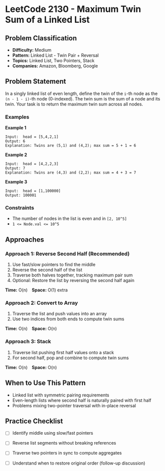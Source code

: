 # LeetCode 2130 - Maximum Twin Sum of a Linked List

## Problem Classification
- **Difficulty:** Medium
- **Pattern:** Linked List - Twin Pair + Reversal
- **Topics:** Linked List, Two Pointers, Stack
- **Companies:** Amazon, Bloomberg, Google

## Problem Statement

In a singly linked list of even length, define the twin of the `i`-th node as the `(n - 1 - i)`-th node (0-indexed). The twin sum is the sum of a node and its twin. Your task is to return the maximum twin sum across all nodes.

### Examples

**Example 1**
```
Input:  head = [5,4,2,1]
Output: 6
Explanation: Twins are (5,1) and (4,2); max sum = 5 + 1 = 6
```

**Example 2**
```
Input:  head = [4,2,2,3]
Output: 7
Explanation: Twins are (4,3) and (2,2); max sum = 4 + 3 = 7
```

**Example 3**
```
Input:  head = [1,100000]
Output: 100001
```

### Constraints
- The number of nodes in the list is even and in `[2, 10^5]`
- `1 <= Node.val <= 10^5`

## Approaches

### Approach 1: Reverse Second Half (Recommended)
1. Use fast/slow pointers to find the middle
2. Reverse the second half of the list
3. Traverse both halves together, tracking maximum pair sum
4. Optional: Restore the list by reversing the second half again

**Time:** O(n) **Space:** O(1) extra

### Approach 2: Convert to Array
1. Traverse the list and push values into an array
2. Use two indices from both ends to compute twin sums

**Time:** O(n) **Space:** O(n)

### Approach 3: Stack
1. Traverse list pushing first half values onto a stack
2. For second half, pop and combine to compute twin sums

**Time:** O(n) **Space:** O(n)

## When to Use This Pattern
- Linked list with symmetric pairing requirements
- Even-length lists where second half is naturally paired with first half
- Problems mixing two-pointer traversal with in-place reversal

## Practice Checklist
- [ ] Identify middle using slow/fast pointers
- [ ] Reverse list segments without breaking references
- [ ] Traverse two pointers in sync to compute aggregates
- [ ] Understand when to restore original order (follow-up discussion)

